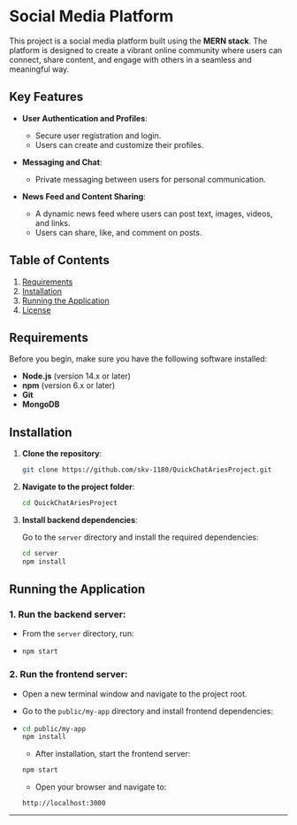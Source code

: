 # Social Media Platform

This project is a social media platform built using the **MERN stack**. The platform is designed to create a vibrant online community where users can connect, share content, and engage with others in a seamless and meaningful way.

## Key Features

- **User Authentication and Profiles**:
  - Secure user registration and login.
  - Users can create and customize their profiles.

- **Messaging and Chat**:
  - Private messaging between users for personal communication.

- **News Feed and Content Sharing**:
  - A dynamic news feed where users can post text, images, videos, and links.
  - Users can share, like, and comment on posts.

## Table of Contents
1. [Requirements](#requirements)
2. [Installation](#installation)
3. [Running the Application](#running-the-application)
4. [License](#license)

## Requirements

Before you begin, make sure you have the following software installed:

- **Node.js** (version 14.x or later)
- **npm** (version 6.x or later)
- **Git**
- **MongoDB**

## Installation

1. **Clone the repository**:

    ```bash
    git clone https://github.com/skv-1180/QuickChatAriesProject.git
    ```

2. **Navigate to the project folder**:

    ```bash
    cd QuickChatAriesProject
    ```

4. **Install backend dependencies**:

    Go to the `server` directory and install the required dependencies:

    ```bash
    cd server
    npm install
    ```

## Running the Application

### 1. **Run the backend server**:
   - From the `server` directory, run:
-
    ```bash
    npm start
    ```

### 2. **Run the frontend server**:

   - Open a new terminal window and navigate to the project root.
   - Go to the `public/my-app` directory and install frontend dependencies:
-
    ```bash
    cd public/my-app
    npm install
    ```

   - After installation, start the frontend server:
    
    ```bash
    npm start
    ```

   - Open your browser and navigate to:
    
    ```
    http://localhost:3000
    ```

---
